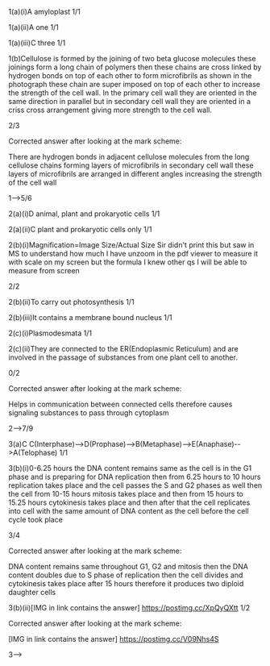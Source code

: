 1(a)(i)A amyloplast 1/1

1(a)(ii)A one 1/1

1(a)(iii)C three 1/1

1(b)Cellulose is formed by the joining of two beta glucose molecules these joinings form a long chain of polymers then these chains are cross linked by hydrogen bonds on top of each other to form microfibrils as shown in the photograph these chain are super imposed on top of each other to increase the strength of the cell wall. In the primary cell wall they are oriented in the same direction in parallel but in secondary cell wall they are oriented in a criss cross arrangement giving more strength to the cell wall.

2/3

Corrected answer after looking at the mark scheme:

There are hydrogen bonds in adjacent cellulose molecules from the long cellulose chains forming layers of microfibrils in secondary cell wall these layers of microfibrils are arranged in different angles increasing the strength of the cell wall

1-->5/6

2(a)(i)D animal, plant and prokaryotic cells 1/1

2(a)(ii)C plant and prokaryotic cells only 1/1

2(b)(i)Magnification=Image Size/Actual Size Sir didn't print this but saw in MS to understand how much I have unzoom in the pdf viewer to measure it with scale on my screen but the formula I knew other qs I will be able to measure from screen

2/2

2(b)(ii)To carry out photosynthesis 1/1

2(b)(iii)It contains a membrane bound nucleus 1/1

2(c)(i)Plasmodesmata 1/1

2(c)(ii)They are connected to the ER(Endoplasmic Reticulum) and are involved in the passage of substances from one plant cell to another.

0/2

Corrected answer after looking at the mark scheme:

Helps in communication between connected cells therefore causes signaling substances to pass through cytoplasm

2-->7/9

3(a)C C(Interphase)-->D(Prophase)-->B(Metaphase)-->E(Anaphase)-->A(Telophase) 1/1

3(b)(i)0-6.25 hours the DNA content remains same as the cell is in the G1 phase and is preparing for DNA replication then from 6.25 hours to 10 hours replication takes place and the cell passes the S and G2 phases as well then the cell from 10-15 hours mitosis takes place and then from 15 hours to 15.25 hours cytokinesis takes place and then after that the cell replicates into cell with the same amount of DNA content as the cell before the cell cycle took place

3/4

Corrected answer after looking at the mark scheme:

DNA content remains same throughout G1, G2 and mitosis then the DNA content doubles due to S phase of replication then the cell divides and cytokinesis takes place after 15 hours therefore it produces two diploid daughter cells

3(b)(ii)[IMG in link contains the answer] https://postimg.cc/XpQyQXtt 1/2

Corrected answer after looking at the mark scheme:

[IMG in link contains the answer] https://postimg.cc/V09Nhs4S

3-->
